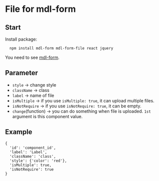 # File for mdl-form

## Start

Install package:
```
  npm install mdl-form mdl-form-file react jquery
```

You need to see [mdl-form](https://github.com/HsuTing/mdl-form.git).

## Parameter

- `style` -> change style
- `className` -> class
- `label` -> name of file
- `isMultiple` -> if you use `isMultiple: true`, it can upload multiple files.
- `isNotRequire` -> if you use `isNotRequire: true`, it can be empty.
- `change`(function) -> you can do something when file is uploaded. `1st` argument is this component value.

## Example

```
{   
  'id': 'component_id',
  'label': 'Label',
  'className': 'class',
  'style': {'color': 'red'},
  'isMultiple': true,
  'isNotRequire': true
}
```
